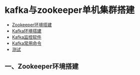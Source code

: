 # kafka与zookeeper单机集群搭建

* [Zookeeper环境搭建](#)
* [Kafka环境搭建]()
* [Kafka监控软件]()
* [Kafka常用命令]()
* [测试]()

## 一、Zookeeper环境搭建
